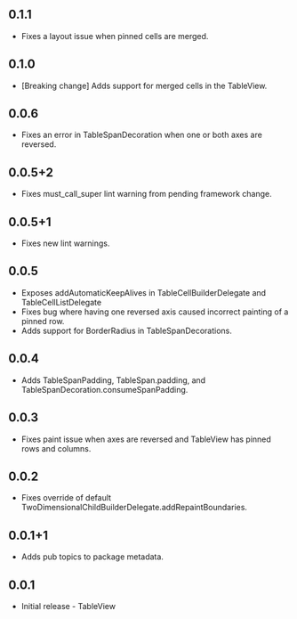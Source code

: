 ## 0.1.1

* Fixes a layout issue when pinned cells are merged.

## 0.1.0

* [Breaking change] Adds support for merged cells in the TableView.

## 0.0.6

* Fixes an error in TableSpanDecoration when one or both axes are reversed.

## 0.0.5+2

* Fixes must_call_super lint warning from pending framework change.

## 0.0.5+1

* Fixes new lint warnings.

## 0.0.5

* Exposes addAutomaticKeepAlives in TableCellBuilderDelegate and TableCellListDelegate
* Fixes bug where having one reversed axis caused incorrect painting of a pinned row.
* Adds support for BorderRadius in TableSpanDecorations.

## 0.0.4

* Adds TableSpanPadding, TableSpan.padding, and TableSpanDecoration.consumeSpanPadding.

## 0.0.3

* Fixes paint issue when axes are reversed and TableView has pinned rows and columns.

## 0.0.2

* Fixes override of default TwoDimensionalChildBuilderDelegate.addRepaintBoundaries.

## 0.0.1+1

* Adds pub topics to package metadata.

## 0.0.1

* Initial release - TableView
